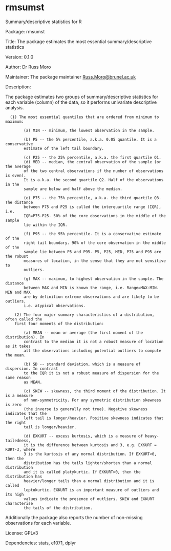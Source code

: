 # rmsumst

Summary/descriptive statistics for R

Package: rmsumst

Title: The package estimates the most essential summary/descriptive statistics

Version: 0.1.0

Author: Dr Russ Moro

Maintainer: The package maintainer <Russ.Moro@brunel.ac.uk>

Description:

The package estimates two groups of summary/descriptive statistics for each
variable (column) of the data, so it performs univariate descriptive analysis.


      (1) The most essential quantiles that are ordered from minimum to maximum:
      
            (a) MIN -- minimum, the lowest observation in the sample.
            
            (b) P5 -- the 5% percentile, a.k.a. 0.05 quantile. It is a conservative
            estimate of the left tail boundary.
            
            (c) P25 -- the 25% percentile, a.k.a. the first quartile Q1.
            (d) MED -- median, the central observation of the sample (or the average
            of the two central observations if the number of observations is even).
            It is a.k.a. the second quartile Q2. Half of the observations in the
            sample are below and half above the median.
            
            (e) P75 -- the 75% percentile, a.k.a. the third quartile Q3. The distance
            between P75 and P25 is called the interquartile range (IQR), i.e. 
            IQR=P75-P25. 50% of the core observations in the middle of the sample
            lie within the IQR.
            
            (f) P95 -- the 95% percentile. It is a conservative estimate of the
            right tail boundary. 90% of the core observation in the middle of the
            sample lie between P5 and P95. P5, P25, MED, P75 and P95 are the robust
            measures of location, in the sense that they are not sensitive to
            outliers.
            
            (g) MAX -- maximum, to highest observation in the sample. The distance
            between MAX and MIN is known the range, i.e. Range=MAX-MIN. MIN and MAX
            are by definition extreme observations and are likely to be outliers,
            i.e. atypical observations.
            
        (2) The four major summary characteristics of a distribution, often called the
        first four moments of the distribution:
        
            (a) MEAN -- mean or average (the first moment of the distribution). In
            contrast to the median it is not a robust measure of location as it takes
            all the observations including potential outliers to compute the mean.
            
            (b) SD -- standard deviation, which is a measure of dispersion. In contrast
            to the IQR it is not a robust measure of dispersion for the same reason
            as MEAN.
            
            (c) SKEW -- skewness, the third moment of the distribution. It is a measure
            of non-symmetricity. For any symmetric distribution skewness is zero
            (the inverse is generally not true). Negative skewness indicates that the
            left tail is longer/heavier. Positive skewness indicates that the right
            tail is longer/heavier.
            
            (d) EXKURT -- excess kurtosis, which is a measure of heavy-tailedness,
            it is the difference between kurtosis and 3, e.g. EXKURT = KURT-3, where
            3 is the kurtosis of any normal distribution. If EXKURT<0, then the
            distribution has the tails lighter/shorten than a normal distribution
            and it is called platykurtic. If EXKURT>0, then the distribution has
            heavier/longer tails than a normal distribution and it is called
            leptokurtic. EXKURT is an important measure of outliers and its high
            values indicate the presence of outliers. SKEW and EXKURT characterise
            the tails of the distribution.
            
Additionally the package also reports the number of non-missing observations for
each variable.

License: GPLv3

Dependencies: stats, e1071, dplyr

